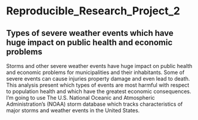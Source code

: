 # Reproducible_Research_Project_2

## Types of severe weather events which have huge impact on public health and economic problems

Storms and other severe weather events have huge impact on public health and economic problems for municipalities and their inhabitants. Some of severe events can cause injuries property damage and even lead to death. This analysis present which types of events are most harmful with respect to population health and which have the greatest economic consequences.
I’m going to use The U.S. National Oceanic and Atmospheric Administration’s (NOAA) storm database which tracks characteristics of major storms and weather events in the United States.
